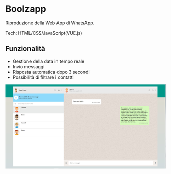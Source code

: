 # Boolzapp

Riproduzione della Web App di WhatsApp. 

Tech: HTML/CSS/JavaScript(VUE.js) 

## Funzionalità

+ Gestione della data in tempo reale
+ Invio messaggi
+ Risposta automatica dopo 3 secondi
+ Possibilità di filtrare i contatti

![](Boolzap.jpg)
